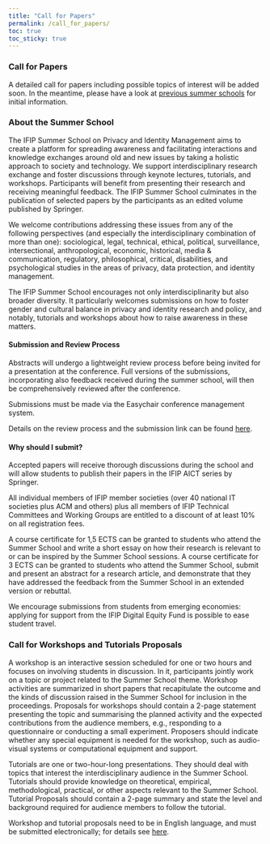 ```yaml
---
title: "Call for Papers"
permalink: /call_for_papers/
toc: true
toc_sticky: true
---
```


### Call for Papers
A detailed call for papers including possible topics of interest will be added soon.
In the meantime, please have a look at [previous summer schools](./previous_conferences) for initial information.

### About the Summer School
The IFIP Summer School on Privacy and Identity Management aims to create a platform for spreading awareness and facilitating interactions and knowledge exchanges around old and new issues by taking a holistic approach to society and technology. We support interdisciplinary research exchange and foster discussions through keynote lectures, tutorials, and workshops. Participants will benefit from presenting their research and receiving meaningful feedback. The IFIP Summer School culminates in the publication of selected papers by the participants as an edited volume published by Springer.

We welcome contributions addressing these issues from any of the following perspectives (and especially the interdisciplinary combination of more than one): sociological, legal, technical, ethical, political, surveillance, intersectional, anthropological, economic, historical, media & communication, regulatory, philosophical, critical, disabilities, and psychological studies in the areas of privacy, data protection, and identity management.

The IFIP Summer School encourages not only interdisciplinarity but also broader diversity. It particularly welcomes submissions on how to foster gender and cultural balance in privacy and identity research and policy, and notably, tutorials and workshops about how to raise awareness in these matters.

#### Submission and Review Process
Abstracts will undergo a lightweight review process before being invited for a presentation at the conference. Full versions of the submissions, incorporating also feedback received during the summer school, will then be comprehensively reviewed after the conference.

Submissions must be made via the Easychair conference management system.

Details on the review process and the submission link can be found [here](/submission).


#### Why should I submit?

Accepted papers will receive thorough discussions during the school and will allow students to publish their papers in the IFIP AICT series by Springer.

All individual members of IFIP member societies (over 40 national IT societies plus ACM and others) plus all members of IFIP Technical Committees and Working Groups are entitled to a discount of at least 10% on all registration fees.

A course certificate for 1,5 ECTS can be granted to students who attend the Summer School and write a short essay on how their research is relevant to or can be inspired by the Summer School sessions. A course certificate for 3 ECTS can be granted to students who attend the Summer School, submit and present an abstract for a research article, and demonstrate that they have addressed the feedback from the Summer School in an extended version or rebuttal.

We encourage submissions from students from emerging economies: applying for support from the IFIP Digital Equity Fund is possible to ease student travel.

### Call for Workshops and Tutorials Proposals

A workshop is an interactive session scheduled for one or two hours and focuses on involving students in discussion. In it, participants jointly work on a topic or project related to the Summer School theme. Workshop activities are summarized in short papers that recapitulate the outcome and the kinds of discussion raised in the Summer School for inclusion in the proceedings. Proposals for workshops should contain a 2-page statement presenting the topic and summarising the planned activity and the expected contributions from the audience members, e.g., responding to a questionnaire or conducting a small experiment. Proposers should indicate whether any special equipment is needed for the workshop, such as audio-visual systems or computational equipment and support.

Tutorials are one or two-hour-long presentations. They should deal with topics that interest the interdisciplinary audience in the Summer School. Tutorials should provide knowledge on theoretical, empirical, methodological, practical, or other aspects relevant to the Summer School. Tutorial Proposals should contain a 2-page summary and state the level and background required for audience members to follow the tutorial.

Workshop and tutorial proposals need to be in English language, and must be submitted electronically; for details see [here](/submission).
